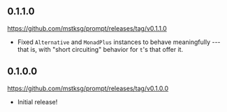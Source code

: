 0.1.1.0
-------
<https://github.com/mstksg/prompt/releases/tag/v0.1.1.0>

*   Fixed `Alternative` and `MonadPlus` instances to behave meaningfully ---
    that is, with "short circuiting" behavior for `t`'s that offer it.


0.1.0.0
-------
<https://github.com/mstksg/prompt/releases/tag/v0.1.0.0>

*   Initial release!
